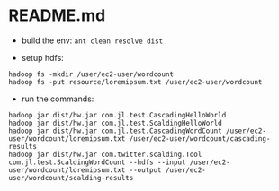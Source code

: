 # README.md

- build the env:
`ant clean resolve dist`

- setup hdfs:
```
hadoop fs -mkdir /user/ec2-user/wordcount
hadoop fs -put resource/loremipsum.txt /user/ec2-user/wordcount
```
- run the commands:
```
hadoop jar dist/hw.jar com.jl.test.CascadingHelloWorld
hadoop jar dist/hw.jar com.jl.test.ScaldingHelloWorld
hadoop jar dist/hw.jar com.jl.test.CascadingWordCount /user/ec2-user/wordcount/loremipsum.txt /user/ec2-user/wordcount/cascading-results
hadoop jar dist/hw.jar com.twitter.scalding.Tool com.jl.test.ScaldingWordCount --hdfs --input /user/ec2-user/wordcount/loremipsum.txt --output /user/ec2-user/wordcount/scalding-results
```

